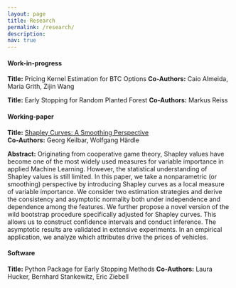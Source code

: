 ```yaml
---
layout: page
title: Research
permalink: /research/
description: 
nav: true
---
```


#### **Work-in-progress**

**Title:** Pricing Kernel Estimation for BTC Options
**Co-Authors:** Caio Almeida, Maria Grith, Zijin Wang 

**Title:** Early Stopping for Random Planted Forest
**Co-Authors:** Markus Reiss


#### **Working-paper**

**Title:** [Shapley Curves: A Smoothing Perspective](https://arxiv.org/pdf/2211.13289.pdf)  
**Co-Authors:** Georg Keilbar, Wolfgang Härdle 

**Abstract:** 
Originating from cooperative game theory, Shapley values have become one of the most widely used measures for variable importance in applied Machine Learning. However, the statistical understanding of Shapley values is still limited. In this paper, we take a nonparametric (or smoothing) perspective by introducing Shapley curves as a local measure of variable importance. We consider two estimation strategies and derive the consistency and asymptotic normality both under independence and dependence among the features. We further propose a novel version of the wild bootstrap procedure specifically adjusted for Shapley curves. This allows us to construct confidence intervals and conduct inference. The asymptotic results are validated in extensive experiments. In an empirical application, we analyze which attributes drive the prices of vehicles.

#### **Software**

**Title:** Python Package for Early Stopping Methods
**Co-Authors:** Laura Hucker, Bernhard Stankewitz, Eric Ziebell
